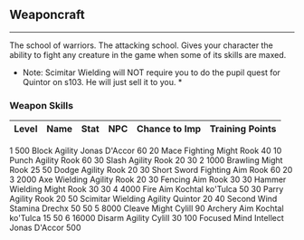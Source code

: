 ## Weaponcraft

---

The school of warriors. The attacking school. Gives your character the ability to fight any creature in the game when some of its skills are maxed.

* Note: Scimitar Wielding will NOT require you to do the pupil quest for Quintor on s103. He will just sell it to you. *

### Weapon Skills
| Level | Name | Stat     | NPC | Chance to Imp | Training Points |
| ----- | ---- | -------- | --- | ------------- | --------------- |
1	500	Block	Agility	Jonas D'Accor	60	20
Mace Fighting	Might	Rook	40	10
Punch	Agility	Rook	60	30
Slash	Agility	Rook	20	30
2	1000	Brawling	Might	Rook	25	50
Dodge	Agility	Rook	20	30
Short Sword Fighting	Aim	Rook	60	20
3	2000	Axe Wielding	Agility	Rook	20	30
Fencing	Aim	Rook	30	30
Hammer Wielding	Might	Rook	30	30
4	4000	Fire	Aim	Kochtal ko'Tulca	50	30
Parry	Agility	Rook	20	50
Scimitar Wielding	Agility	Quintor	20	40
Second Wind	Stamina	Drechx	50	50
5	8000	Cleave	Might	Cylill		90
Archery	Aim	Kochtal ko'Tulca	15	50
6	16000	Disarm	Agility	Cylill	30	100
Focused Mind	Intellect	Jonas D'Accor		500